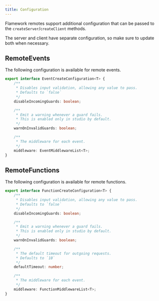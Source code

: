 ```yaml
---
title: Configuration
---
```

Flamework remotes support additional configuration that can be passed to the `createServer`/`createClient` methods.

The server and client have separate configuration, so make sure to update both when necessary.

## RemoteEvents
The following configuration is available for remote events.

```ts
export interface EventCreateConfiguration<T> {
	/**
	 * Disables input validation, allowing any value to pass.
	 * Defaults to `false`
	 */
	disableIncomingGuards: boolean;

	/**
	 * Emit a warning whenever a guard fails.
	 * This is enabled only in studio by default.
	 */
	warnOnInvalidGuards: boolean;

	/**
	 * The middleware for each event.
	 */
	middleware: EventMiddlewareList<T>;
}
```

## RemoteFunctions
The following configuration is available for remote functions.

```ts
export interface FunctionCreateConfiguration<T> {
	/**
	 * Disables input validation, allowing any value to pass.
	 * Defaults to `false`
	 */
	disableIncomingGuards: boolean;

	/**
	 * Emit a warning whenever a guard fails.
	 * This is enabled only in studio by default.
	 */
	warnOnInvalidGuards: boolean;

	/**
	 * The default timeout for outgoing requests.
	 * Defaults to `10`
	 */
	defaultTimeout: number;

	/**
	 * The middleware for each event.
	 */
	middleware: FunctionMiddlewareList<T>;
}
```

